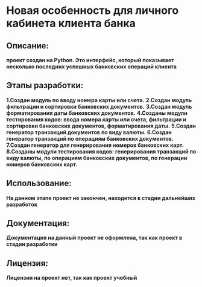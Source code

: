 # **Новая особенность для личного кабинета клиента банка**

## **Описание:**

**проект создан на Python.
Это интерфейс, который показывает несколько последних успешных
банковских операций клиента**

## **Этапы разработки:**

**1.Создан модуль по вводу номера карты или счета.**
**2.Создан модуль фильтрации и сортировки банковских документов.**
**3.Создан модуль форматирования даты банковских документов.**
**4.Созданы модули тестирования кодов: ввода номера карты или счета, фильтрации и сортировки банковских документов, форматирования даты.**
**5.Создан генератор транзакций документов по виду валюты.**
**6.Создан генератор транзакций по операциям банковских документов.**
**7.Создан генератор для генерирования номеров банковских карт.**
**8.Созданы модули тестирования кодов: генерирования транзакций по виду валюты, по операциям банковских документов, по генерации номеров банковских карт.**

## **Использование:**

**На данном этапе проект не закончен, находится в стадии 
дальнейших разработок**

## **Документация:** 

**Документация на данный проект не оформлена, так как проект в стадии разработки**

## **Лицензия:**

**Лицензии на проект нет, так как проект учебный**